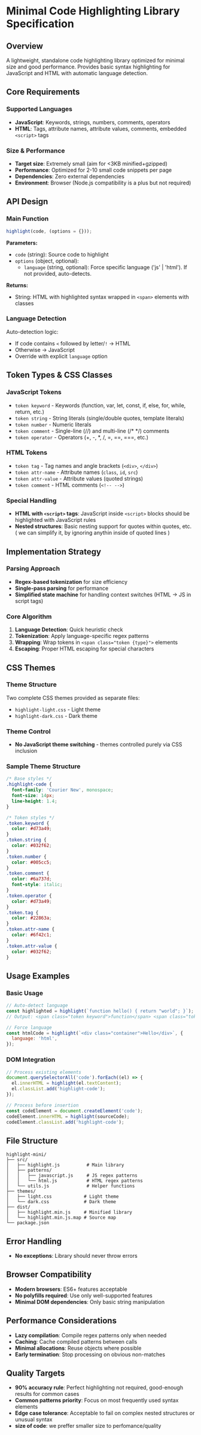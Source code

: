 # Minimal Code Highlighting Library Specification

## Overview

A lightweight, standalone code highlighting library optimized for minimal size and good performance. Provides basic syntax highlighting for JavaScript and HTML with automatic language detection.

## Core Requirements

### Supported Languages

- **JavaScript**: Keywords, strings, numbers, comments, operators
- **HTML**: Tags, attribute names, attribute values, comments, embedded `<script>` tags

### Size & Performance

- **Target size**: Extremely small (aim for <3KB minified+gzipped)
- **Performance**: Optimized for 2-10 small code snippets per page
- **Dependencies**: Zero external dependencies
- **Environment**: Browser (Node.js compatibility is a plus but not required)

## API Design

### Main Function

```javascript
highlight(code, (options = {}));
```

**Parameters:**

- `code` (string): Source code to highlight
- `options` (object, optional):
  - `language` (string, optional): Force specific language ('js' | 'html'). If not provided, auto-detects.

**Returns:**

- String: HTML with highlighted syntax wrapped in `<span>` elements with classes

### Language Detection

Auto-detection logic:

- If code contains `<` followed by letter/`!` → HTML
- Otherwise → JavaScript
- Override with explicit `language` option

## Token Types & CSS Classes

### JavaScript Tokens

- `token keyword` - Keywords (function, var, let, const, if, else, for, while, return, etc.)
- `token string` - String literals (single/double quotes, template literals)
- `token number` - Numeric literals
- `token comment` - Single-line (//) and multi-line (/\* \*/) comments
- `token operator` - Operators (+, -, \*, /, =, ==, ===, etc.)

### HTML Tokens

- `token tag` - Tag names and angle brackets (`<div>`, `</div>`)
- `token attr-name` - Attribute names (`class`, `id`, `src`)
- `token attr-value` - Attribute values (quoted strings)
- `token comment` - HTML comments (`<!-- -->`)

### Special Handling

- **HTML with `<script>` tags**: JavaScript inside `<script>` blocks should be highlighted with JavaScript rules
- **Nested structures**: Basic nesting support for quotes within quotes, etc. ( we can simplify it, by ignoring anythin inside of quoted lines )

## Implementation Strategy

### Parsing Approach

- **Regex-based tokenization** for size efficiency
- **Single-pass parsing** for performance
- **Simplified state machine** for handling context switches (HTML → JS in script tags)

### Core Algorithm

1. **Language Detection**: Quick heuristic check
2. **Tokenization**: Apply language-specific regex patterns
3. **Wrapping**: Wrap tokens in `<span class="token {type}">` elements
4. **Escaping**: Proper HTML escaping for special characters

## CSS Themes

### Theme Structure

Two complete CSS themes provided as separate files:

- `highlight-light.css` - Light theme
- `highlight-dark.css` - Dark theme

### Theme Control

- **No JavaScript theme switching** - themes controlled purely via CSS inclusion

### Sample Theme Structure

```css
/* Base styles */
.highlight-code {
  font-family: 'Courier New', monospace;
  font-size: 14px;
  line-height: 1.4;
}

/* Token styles */
.token.keyword {
  color: #d73a49;
}
.token.string {
  color: #032f62;
}
.token.number {
  color: #005cc5;
}
.token.comment {
  color: #6a737d;
  font-style: italic;
}
.token.operator {
  color: #d73a49;
}
.token.tag {
  color: #22863a;
}
.token.attr-name {
  color: #6f42c1;
}
.token.attr-value {
  color: #032f62;
}
```

## Usage Examples

### Basic Usage

```javascript
// Auto-detect language
const highlighted = highlight(`function hello() { return "world"; }`);
// Output: <span class="token keyword">function</span> <span class="token">hello</span>() { <span class="token keyword">return</span> <span class="token string">"world"</span>; }

// Force language
const htmlCode = highlight(`<div class="container">Hello</div>`, {
  language: 'html',
});
```

### DOM Integration

```javascript
// Process existing elements
document.querySelectorAll('code').forEach((el) => {
  el.innerHTML = highlight(el.textContent);
  el.classList.add('highlight-code');
});

// Process before insertion
const codeElement = document.createElement('code');
codeElement.innerHTML = highlight(sourceCode);
codeElement.classList.add('highlight-code');
```

## File Structure

```
highlight-mini/
├── src/
│   ├── highlight.js          # Main library
│   ├── patterns/
│   │   ├── javascript.js     # JS regex patterns
│   │   └── html.js           # HTML regex patterns
│   └── utils.js              # Helper functions
├── themes/
│   ├── light.css            # Light theme
│   └── dark.css             # Dark theme
├── dist/
│   ├── highlight.min.js     # Minified library
│   └── highlight.min.js.map # Source map
└── package.json
```

## Error Handling

- **No exceptions**: Library should never throw errors

## Browser Compatibility

- **Modern browsers**: ES6+ features acceptable
- **No polyfills required**: Use only well-supported features
- **Minimal DOM dependencies**: Only basic string manipulation

## Performance Considerations

- **Lazy compilation**: Compile regex patterns only when needed
- **Caching**: Cache compiled patterns between calls
- **Minimal allocations**: Reuse objects where possible
- **Early termination**: Stop processing on obvious non-matches

## Quality Targets

- **90% accuracy rule**: Perfect highlighting not required, good-enough results for common cases
- **Common patterns priority**: Focus on most frequently used syntax elements
- **Edge case tolerance**: Acceptable to fail on complex nested structures or unusual syntax
- **size of code**: we preffer smaller size to perfomance/quality
